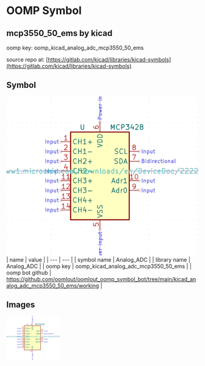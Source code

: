 # OOMP Symbol  
## mcp3550_50_ems  by kicad  
  
oomp key: oomp_kicad_analog_adc_mcp3550_50_ems  
  
source repo at: [https://gitlab.com/kicad/libraries/kicad-symbols](https://gitlab.com/kicad/libraries/kicad-symbols)  
## Symbol  
  
[![working.png](working_600.png)](working.png)  
| name | value | 
| --- | --- | 
| symbol name | Analog_ADC | 
| library name | Analog_ADC | 
| oomp key | oomp_kicad_analog_adc_mcp3550_50_ems | 
| oomp bot github | https://github.com/oomlout/oomlout_oomp_symbol_bot/tree/main/kicad_analog_adc_mcp3550_50_ems/working | 
## Images  
  
[![working.png](working_140.png)](working.png)  

